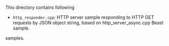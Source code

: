 This directory contains following

- `http_responder.cpp`: HTTP server sample responding to HTTP GET requests by JSON object string, based on http_server_async.cpp Beast sample.

samples.
